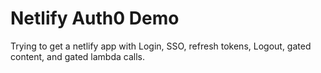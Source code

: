 # Netlify Auth0 Demo
Trying to get a netlify app with Login, SSO, refresh tokens, Logout, gated content, and gated lambda calls.
